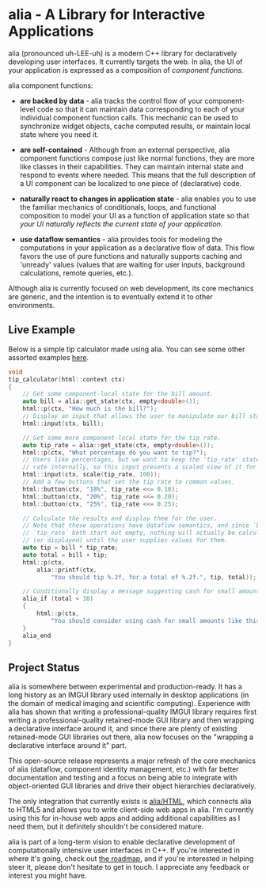 alia - A Library for Interactive Applications
=============================================

<script>
    init_alia_demos(['tip-calculator-demo']);
</script>

alia (pronounced uh-LEE-uh) is a modern C++ library for declaratively
developing user interfaces. It currently targets the web. In alia, the UI of
your application is expressed as a composition of *component functions.*

alia component functions:

* **are backed by data** - alia tracks the control flow of your component-level
  code so that it can maintain data corresponding to each of your individual
  component function calls. This mechanic can be used to synchronize widget
  objects, cache computed results, or maintain local state where you need it.

* **are self-contained** - Although from an external perspective, alia
  component functions compose just like normal functions, they are more like
  classes in their capabilities. They can maintain internal state and respond
  to events where needed. This means that the full description of a UI
  component can be localized to one piece of (declarative) code.

* **naturally react to changes in application state** - alia enables you to use
  the familiar mechanics of conditionals, loops, and functional composition to
  model your UI as a function of application state so that *your UI naturally
  reflects the current state of your application.*

* **use dataflow semantics** - alia provides tools for modeling the
  computations in your application as a declarative flow of data. This flow
  favors the use of pure functions and naturally supports caching and 'unready'
  values (values that are waiting for user inputs, background calculations,
  remote queries, etc.).

Although alia is currently focused on web development, its core mechanics are
generic, and the intention is to eventually extend it to other environments.

Live Example
------------

Below is a simple tip calculator made using alia. You can see some other
assorted examples [here](assorted-examples.md).

<div class="demo-panel">
<div id="tip-calculator-demo"></div>
</div>

```cpp
void
tip_calculator(html::context ctx)
{
    // Get some component-local state for the bill amount.
    auto bill = alia::get_state(ctx, empty<double>());
    html::p(ctx, "How much is the bill?");
    // Display an input that allows the user to manipulate our bill state.
    html::input(ctx, bill);

    // Get some more component-local state for the tip rate.
    auto tip_rate = alia::get_state(ctx, empty<double>());
    html::p(ctx, "What percentage do you want to tip?");
    // Users like percentages, but we want to keep the 'tip_rate' state as a
    // rate internally, so this input presents a scaled view of it for the user.
    html::input(ctx, scale(tip_rate, 100));
    // Add a few buttons that set the tip rate to common values.
    html::button(ctx, "18%", tip_rate <<= 0.18);
    html::button(ctx, "20%", tip_rate <<= 0.20);
    html::button(ctx, "25%", tip_rate <<= 0.25);

    // Calculate the results and display them for the user.
    // Note that these operations have dataflow semantics, and since `bill` and
    // `tip_rate` both start out empty, nothing will actually be calculated
    // (or displayed) until the user supplies values for them.
    auto tip = bill * tip_rate;
    auto total = bill + tip;
    html::p(ctx,
        alia::printf(ctx,
            "You should tip %.2f, for a total of %.2f.", tip, total));

    // Conditionally display a message suggesting cash for small amounts.
    alia_if (total < 10)
    {
        html::p(ctx,
            "You should consider using cash for small amounts like this.");
    }
    alia_end
}
```

Project Status
--------------

alia is somewhere between experimental and production-ready. It has a long
history as an IMGUI library used internally in desktop applications (in the
domain of medical imaging and scientific computing). Experience with alia has
shown that writing a professional-quality IMGUI library requires first writing
a professional-quality retained-mode GUI library and then wrapping a
declarative interface around it, and since there are plenty of existing
retained-mode GUI libraries out there, alia now focuses on the "wrapping a
declarative interface around it" part.

This open-source release represents a major refresh of the core mechanics of
alia (dataflow, component identity management, etc.) with far better
documentation and testing and a focus on being able to integrate with
object-oriented GUI libraries and drive their object hierarchies declaratively.

The only integration that currently exists is
[alia/HTML](html-introduction.md), which connects alia to HTML5 and allows you
to write client-side web apps in alia. I'm currently using this for in-house
web apps and adding additional capabilities as I need them, but it definitely
shouldn't be considered mature.

alia is part of a long-term vision to enable declarative development of
computationally intensive user interfaces in C++. If you're interested in where
it's going, check out [the roadmap](roadmap.md), and if you're interested in
helping steer it, please don't hesitate to get in touch. I appreciate any
feedback or interest you might have.
